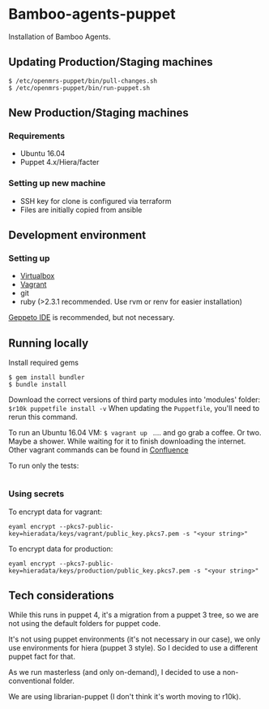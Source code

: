Bamboo-agents-puppet
===========================
Installation of Bamboo Agents.


## Updating Production/Staging machines
```
$ /etc/openmrs-puppet/bin/pull-changes.sh
$ /etc/openmrs-puppet/bin/run-puppet.sh
```

## New Production/Staging machines

### Requirements
  - Ubuntu 16.04
  - Puppet 4.x/Hiera/facter

### Setting up new machine

 - SSH key for clone is configured via terraform
 - Files are initially copied from ansible  


## Development environment

### Setting up
  - [Virtualbox](https://www.virtualbox.org/)
  - [Vagrant](https://www.vagrantup.com/)
  - git
  - ruby (>2.3.1 recommended. Use rvm or renv for easier installation)


[Geppeto IDE](https://puppetlabs.github.io/geppetto/index.html) is recommended, but not necessary.

## Running locally

Install required gems
```
$ gem install bundler
$ bundle install
```

Download the correct versions of third party modules into 'modules' folder:
```$r10k puppetfile install -v```
When updating the `Puppetfile`, you'll need to rerun this command.


To run an Ubuntu 16.04 VM:
```$ vagrant up ```
.... and go grab a coffee. Or two. Maybe a shower. While waiting for it to finish downloading the internet.
Other vagrant commands can be found in [Confluence](https://wiki.openmrs.org/x/CIC3Ag)


To run only the tests:

```vagrant provision --provision-with serverspec
```

### Using secrets

To encrypt data for vagrant:

```
eyaml encrypt --pkcs7-public-key=hieradata/keys/vagrant/public_key.pkcs7.pem -s "<your string>"
```

To encrypt data for production:
```
eyaml encrypt --pkcs7-public-key=hieradata/keys/production/public_key.pkcs7.pem -s "<your string>"
```

## Tech considerations

While this runs in puppet 4, it's a migration from a puppet 3 tree, so we are not using the default folders for puppet code.  

It's not using puppet environments (it's not necessary in our case), we only use environments for hiera (puppet 3 style). So I decided to use a different puppet fact for that.

As we run masterless (and only on-demand), I decided to use a non-conventional folder.

We are using librarian-puppet (I don't think it's worth moving to r10k).  

